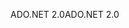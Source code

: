 <span data-ttu-id="33c54-101">ADO.NET 2.0</span><span class="sxs-lookup"><span data-stu-id="33c54-101">ADO.NET 2.0</span></span>